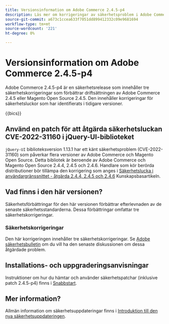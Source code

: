 ```yaml
---
title: Versionsinformation om Adobe Commerce 2.4.5-p4
description: Läs mer om korrigeringar av säkerhetsproblem i Adobe Commerce version 2.4.5-p4.
source-git-commit: a673c1ccea633f7051dd899412332c09e9681694
workflow-type: tm+mt
source-wordcount: '221'
ht-degree: 0%

---
```



# Versionsinformation om Adobe Commerce 2.4.5-p4

Adobe Commerce 2.4.5-p4 är en säkerhetsrelease som innehåller tre säkerhetskorrigeringar som förbättrar driftsättningen av Adobe Commerce 2.4.5 eller Magento Open Source 2.4.5. Den innehåller korrigeringar för säkerhetsluckor som har identifierats i tidigare versioner.

{{bics}}

## Använd en patch för att åtgärda säkerhetsluckan CVE-2022-31160 i jQuery-UI-biblioteket

`jQuery-UI` biblioteksversion 1.13.1 har ett känt säkerhetsproblem (CVE-2022-31160) som påverkar flera versioner av Adobe Commerce och Magento Open Source. Detta bibliotek är beroende av Adobe Commerce och Magento Open Source 2.4.4, 2.4.5 och 2.4.6. Handlare som kör berörda distributioner bör tillämpa den korrigering som anges i [Säkerhetslucka i användargränssnittet - åtgärda 2.4.4, 2.4.5 och 2.4.6](https://experienceleague.adobe.com/docs/commerce-knowledge-base/kb/troubleshooting/known-issues-patches-attached/jquery-cve-2022-31160-fix-2.4.4-2.4.5-2.4.6.html) Kunskapsbasartikeln.

## Vad finns i den här versionen?

Säkerhetsförbättringar för den här versionen förbättrar efterlevnaden av de senaste säkerhetsstandarderna. Dessa förbättringar omfattar tre säkerhetskorrigeringar.

### Säkerhetskorrigeringar

Den här korrigeringen innehåller tre säkerhetskorrigeringar. Se [Adobe säkerhetsbulletin](https://helpx.adobe.com/security/products/magento/apsb23-42.html) om du vill ha den senaste diskussionen om dessa åtgärdade problem.


## Installations- och uppgraderingsanvisningar

Instruktioner om hur du hämtar och använder säkerhetspatchar (inklusive patch 2.4.5-p4) finns i [Snabbstart](../../../installation/composer.md).

## Mer information?

Allmän information om säkerhetsuppdateringar finns i [Introduktion till den nya säkerhetsuppdateringen](https://community.magento.com/t5/Magento-DevBlog/Introducing-the-New-Security-Patch-Release/ba-p/141287).

